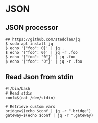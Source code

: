 JSON
=====

## JSON processor
```
## https://github.com/stedolan/jq
$ sudo apt install jq
$ echo '{"foo": 0}' | jq .
$ echo '{"foo": 0}' | jq -r .foo
$ echo '{"foo": "0"}' | jq .foo
$ echo '{"foo": "0"}' | jq -r .foo
```

## Read Json from stdin
```
#!/bin/bash
# Read stdin
conf=$(cat /dev/stdin)

# Retrieve custom vars
bridge=$(echo $conf | jq -r ".bridge")
gateway=$(echo $conf | jq -r ".gateway)

```
